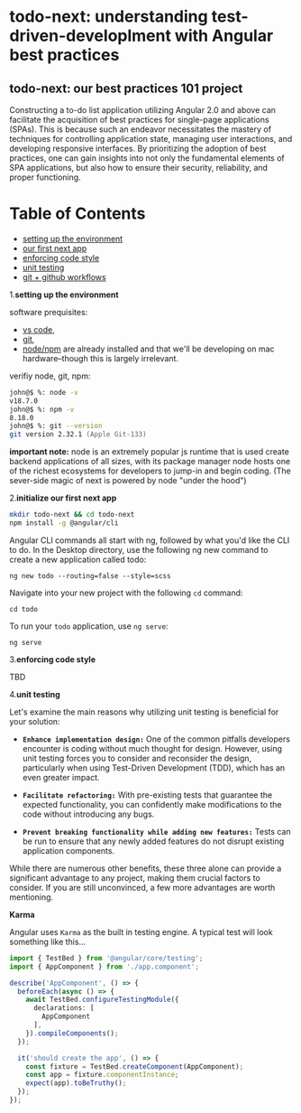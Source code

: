 # todo-next: understanding test-driven-developlment with Angular best practices

## todo-next: our best practices 101 project

Constructing a to-do list application utilizing Angular 2.0 and above can facilitate the acquisition of best practices for single-page applications (SPAs). This is because such an endeavor necessitates the mastery of techniques for controlling application state, managing user interactions, and developing responsive interfaces. By prioritizing the adoption of best practices, one can gain insights into not only the fundamental elements of SPA applications, but also how to ensure their security, reliability, and proper functioning.

# Table of Contents

- [setting up the environment](#environment)
- [our first next app](#our-first-next-app)
- [enforcing code style](#code-enforing)
- [unit testing](#unit-test)
- [git + github workflows](#section-5)

1.**setting up the environment**
<a name="environment"></a>

  software prequisites:
   - [vs code](<[vs](https://code.visualstudio.com)>), 
   - [git](https://git-scm.com), 
   - [node/npm](https://docs.npmjs.com/downloading-and-installing-node-js-and-npm) are already installed and that we'll be developing on mac hardware–though this is largely irrelevant.

verifiy node, git, npm:

```zsh
john@$ %: node -v
v18.7.0
john@$ %: npm -v
8.18.0
john@$ %: git --version
git version 2.32.1 (Apple Git-133)
```

**important note:** node is an extremely popular js runtime that is used create backend applications of all sizes, with its package manager node hosts one of the richest ecosystems for developers to jump-in and begin coding. (The sever-side magic of next is powered by node "under the hood") 

2.**initialize our first next app**
<a name="our-first-next-app"></a>

```zsh
mkdir todo-next && cd todo-next
npm install -g @angular/cli
```

Angular CLI commands all start with ng, followed by what you'd like the CLI to do. In the Desktop directory, use the following ng new command to create a new application called todo:

```
ng new todo --routing=false --style=scss
```

Navigate into your new project with the following `cd` command:

```
cd todo
```

To run your `todo` application, use `ng serve`:

```
ng serve
```

3.**enforcing code style**

TBD

4.**unit testing**
<a name="unit-test"></a>

Let's examine the main reasons why utilizing unit testing is beneficial for your solution:

  - **`Enhance implementation design:`**
One of the common pitfalls developers encounter is coding without much thought for design. However, using unit testing forces you to consider and reconsider the design, particularly when using Test-Driven Development (TDD), which has an even greater impact.

  - **`Facilitate refactoring:`**
With pre-existing tests that guarantee the expected functionality, you can confidently make modifications to the code without introducing any bugs.

  - **`Prevent breaking functionality while adding new features:`**
Tests can be run to ensure that any newly added features do not disrupt existing application components.

While there are numerous other benefits, these three alone can provide a significant advantage to any project, making them crucial factors to consider. If you are still unconvinced, a few more advantages are worth mentioning.



**Karma**

Angular uses `Karma` as the built in testing engine. A typical test will look something like this...

```ts
import { TestBed } from '@angular/core/testing';
import { AppComponent } from './app.component';

describe('AppComponent', () => {
  beforeEach(async () => {
    await TestBed.configureTestingModule({
      declarations: [
        AppComponent
      ],
    }).compileComponents();
  });

  it('should create the app', () => {
    const fixture = TestBed.createComponent(AppComponent);
    const app = fixture.componentInstance;
    expect(app).toBeTruthy();
  });
});
```


